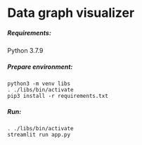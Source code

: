 # Data graph visualizer 

##### Requirements:
Python 3.7.9

##### Prepare environment:

```
python3 -m venv libs
. ./libs/bin/activate
pip3 install -r requirements.txt
```

##### Run:
```
. ./libs/bin/activate
streamlit run app.py
```

